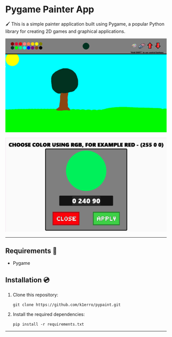 # Pygame Painter App

🖌️ This is a simple painter application built using Pygame, a popular Python library for creating 2D games and graphical applications.

![alt text](github_images/main.png)

![alt text](github_images/rgb.png)
___
## Requirements 🏇

- Pygame

## Installation 💿

1. Clone this repository:

    ```
    git clone https://github.com/k1erro/pypaint.git
    ```

2. Install the required dependencies:

    ```
    pip install -r requirements.txt
    ```
___
